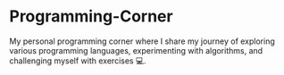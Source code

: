 # Programming-Corner
My personal programming corner where I share my journey of exploring various programming languages, experimenting with algorithms, and challenging myself with exercises 💻.
